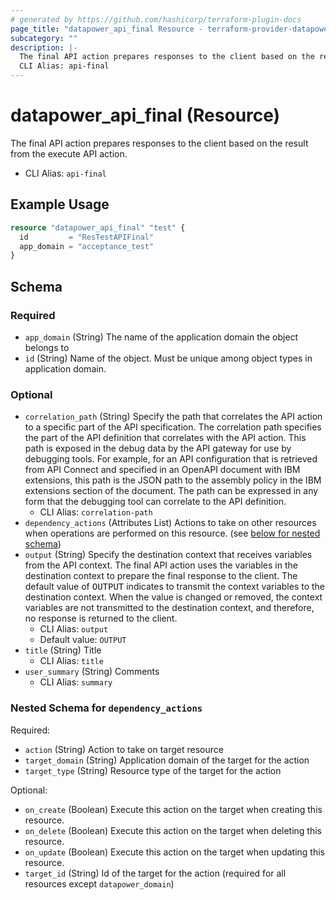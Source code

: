 ```yaml
---
# generated by https://github.com/hashicorp/terraform-plugin-docs
page_title: "datapower_api_final Resource - terraform-provider-datapower"
subcategory: ""
description: |-
  The final API action prepares responses to the client based on the result from the execute API action.
  CLI Alias: api-final
---
```


# datapower_api_final (Resource)

The final API action prepares responses to the client based on the result from the execute API action.
  - CLI Alias: `api-final`

## Example Usage

```terraform
resource "datapower_api_final" "test" {
  id         = "ResTestAPIFinal"
  app_domain = "acceptance_test"
}
```

<!-- schema generated by tfplugindocs -->
## Schema

### Required

- `app_domain` (String) The name of the application domain the object belongs to
- `id` (String) Name of the object. Must be unique among object types in application domain.

### Optional

- `correlation_path` (String) Specify the path that correlates the API action to a specific part of the API specification. The correlation path specifies the part of the API definition that correlates with the API action. This path is exposed in the debug data by the API gateway for use by debugging tools. For example, for an API configuration that is retrieved from API Connect and specified in an OpenAPI document with IBM extensions, this path is the JSON path to the assembly policy in the IBM extensions section of the document. The path can be expressed in any form that the debugging tool can correlate to the API definition.
  - CLI Alias: `correlation-path`
- `dependency_actions` (Attributes List) Actions to take on other resources when operations are performed on this resource. (see [below for nested schema](#nestedatt--dependency_actions))
- `output` (String) Specify the destination context that receives variables from the API context. The final API action uses the variables in the destination context to prepare the final response to the client. The default value of <tt>OUTPUT</tt> indicates to transmit the context variables to the destination context. When the value is changed or removed, the context variables are not transmitted to the destination context, and therefore, no response is returned to the client.
  - CLI Alias: `output`
  - Default value: `OUTPUT`
- `title` (String) Title
  - CLI Alias: `title`
- `user_summary` (String) Comments
  - CLI Alias: `summary`

<a id="nestedatt--dependency_actions"></a>
### Nested Schema for `dependency_actions`

Required:

- `action` (String) Action to take on target resource
- `target_domain` (String) Application domain of the target for the action
- `target_type` (String) Resource type of the target for the action

Optional:

- `on_create` (Boolean) Execute this action on the target when creating this resource.
- `on_delete` (Boolean) Execute this action on the target when deleting this resource.
- `on_update` (Boolean) Execute this action on the target when updating this resource.
- `target_id` (String) Id of the target for the action (required for all resources except `datapower_domain`)
